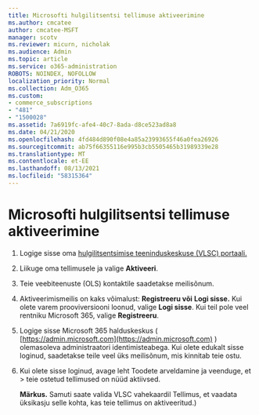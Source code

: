```yaml
---
title: Microsofti hulgilitsentsi tellimuse aktiveerimine
ms.author: cmcatee
author: cmcatee-MSFT
manager: scotv
ms.reviewer: micurn, nicholak
ms.audience: Admin
ms.topic: article
ms.service: o365-administration
ROBOTS: NOINDEX, NOFOLLOW
localization_priority: Normal
ms.collection: Adm_O365
ms.custom:
- commerce_subscriptions
- "481"
- "1500028"
ms.assetid: 7a6919fc-afe4-40c7-8ada-d8ce523ad8a8
ms.date: 04/21/2020
ms.openlocfilehash: 4fd484d890f08e4a85a23993655f46a0fea26926
ms.sourcegitcommit: ab75f66355116e995b3cb5505465b31989339e28
ms.translationtype: MT
ms.contentlocale: et-EE
ms.lasthandoff: 08/13/2021
ms.locfileid: "58315364"
---
```

# <a name="activating-a-microsoft-volume-license-subscription"></a>Microsofti hulgilitsentsi tellimuse aktiveerimine

1. Logige sisse oma [hulgilitsentsimise teeninduskeskuse (VLSC) portaali.](https://go.microsoft.com/fwlink/p/?LinkId=329762)
2. Liikuge oma tellimusele ja valige **Aktiveeri**.
3. Teie veebiteenuste (OLS) kontaktile saadetakse meilisõnum.
4. Aktiveerimismeilis on kaks võimalust: **Registreeru või** **Logi sisse.** Kui olete varem prooviversiooni loonud, valige **Logi sisse**. Kui teil pole veel rentniku Microsoft 365, valige **Registreeru**.
5. Logige sisse Microsoft 365 halduskeskus ( [https://admin.microsoft.com](https://admin.microsoft.com) ) olemasoleva administraatori identimisteabega. Kui olete edukalt sisse loginud, saadetakse teile veel üks meilisõnum, mis kinnitab teie ostu.
6. Kui olete sisse loginud,  avage leht Toodete arveldamine ja veenduge, et \> [](https://go.microsoft.com/fwlink/p/?linkid=842054) teie ostetud tellimused on nüüd aktiivsed. 

    **Märkus.** Samuti saate  valida VLSC vahekaardil Tellimus, et vaadata üksikasju selle kohta, kas teie tellimus on aktiveeritud.)
